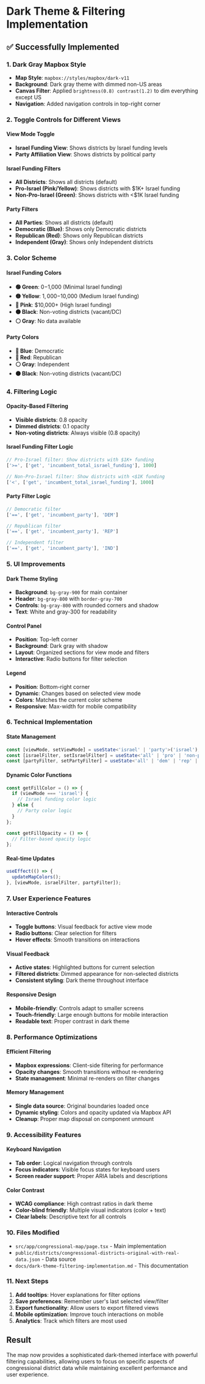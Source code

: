 # Dark Theme & Filtering Implementation

## ✅ **Successfully Implemented**

### **1. Dark Gray Mapbox Style**
- **Map Style**: `mapbox://styles/mapbox/dark-v11`
- **Background**: Dark gray theme with dimmed non-US areas
- **Canvas Filter**: Applied `brightness(0.8) contrast(1.2)` to dim everything except US
- **Navigation**: Added navigation controls in top-right corner

### **2. Toggle Controls for Different Views**

#### **View Mode Toggle**
- **Israel Funding View**: Shows districts by Israel funding levels
- **Party Affiliation View**: Shows districts by political party

#### **Israel Funding Filters**
- **All Districts**: Shows all districts (default)
- **Pro-Israel (Pink/Yellow)**: Shows districts with $1K+ Israel funding
- **Non-Pro-Israel (Green)**: Shows districts with <$1K Israel funding

#### **Party Filters**
- **All Parties**: Shows all districts (default)
- **Democratic (Blue)**: Shows only Democratic districts
- **Republican (Red)**: Shows only Republican districts
- **Independent (Gray)**: Shows only Independent districts

### **3. Color Scheme**

#### **Israel Funding Colors**
- **🟢 Green**: $0-$1,000 (Minimal Israel funding)
- **🟡 Yellow**: $1,000-$10,000 (Medium Israel funding)
- **🔴 Pink**: $10,000+ (High Israel funding)
- **⚫ Black**: Non-voting districts (vacant/DC)
- **⚪ Gray**: No data available

#### **Party Colors**
- **🔵 Blue**: Democratic
- **🔴 Red**: Republican
- **⚪ Gray**: Independent
- **⚫ Black**: Non-voting districts (vacant/DC)

### **4. Filtering Logic**

#### **Opacity-Based Filtering**
- **Visible districts**: 0.8 opacity
- **Dimmed districts**: 0.1 opacity
- **Non-voting districts**: Always visible (0.8 opacity)

#### **Israel Funding Filter Logic**
```javascript
// Pro-Israel filter: Show districts with $1K+ funding
['>=', ['get', 'incumbent_total_israel_funding'], 1000]

// Non-Pro-Israel filter: Show districts with <$1K funding
['<', ['get', 'incumbent_total_israel_funding'], 1000]
```

#### **Party Filter Logic**
```javascript
// Democratic filter
['==', ['get', 'incumbent_party'], 'DEM']

// Republican filter
['==', ['get', 'incumbent_party'], 'REP']

// Independent filter
['==', ['get', 'incumbent_party'], 'IND']
```

### **5. UI Improvements**

#### **Dark Theme Styling**
- **Background**: `bg-gray-900` for main container
- **Header**: `bg-gray-800` with `border-gray-700`
- **Controls**: `bg-gray-800` with rounded corners and shadow
- **Text**: White and gray-300 for readability

#### **Control Panel**
- **Position**: Top-left corner
- **Background**: Dark gray with shadow
- **Layout**: Organized sections for view mode and filters
- **Interactive**: Radio buttons for filter selection

#### **Legend**
- **Position**: Bottom-right corner
- **Dynamic**: Changes based on selected view mode
- **Colors**: Matches the current color scheme
- **Responsive**: Max-width for mobile compatibility

### **6. Technical Implementation**

#### **State Management**
```typescript
const [viewMode, setViewMode] = useState<'israel' | 'party'>('israel');
const [israelFilter, setIsraelFilter] = useState<'all' | 'pro' | 'non-pro'>('all');
const [partyFilter, setPartyFilter] = useState<'all' | 'dem' | 'rep' | 'ind'>('all');
```

#### **Dynamic Color Functions**
```typescript
const getFillColor = () => {
  if (viewMode === 'israel') {
    // Israel funding color logic
  } else {
    // Party color logic
  }
};

const getFillOpacity = () => {
  // Filter-based opacity logic
};
```

#### **Real-time Updates**
```typescript
useEffect(() => {
  updateMapColors();
}, [viewMode, israelFilter, partyFilter]);
```

### **7. User Experience Features**

#### **Interactive Controls**
- **Toggle buttons**: Visual feedback for active view mode
- **Radio buttons**: Clear selection for filters
- **Hover effects**: Smooth transitions on interactions

#### **Visual Feedback**
- **Active states**: Highlighted buttons for current selection
- **Filtered districts**: Dimmed appearance for non-selected districts
- **Consistent styling**: Dark theme throughout interface

#### **Responsive Design**
- **Mobile-friendly**: Controls adapt to smaller screens
- **Touch-friendly**: Large enough buttons for mobile interaction
- **Readable text**: Proper contrast in dark theme

### **8. Performance Optimizations**

#### **Efficient Filtering**
- **Mapbox expressions**: Client-side filtering for performance
- **Opacity changes**: Smooth transitions without re-rendering
- **State management**: Minimal re-renders on filter changes

#### **Memory Management**
- **Single data source**: Original boundaries loaded once
- **Dynamic styling**: Colors and opacity updated via Mapbox API
- **Cleanup**: Proper map disposal on component unmount

### **9. Accessibility Features**

#### **Keyboard Navigation**
- **Tab order**: Logical navigation through controls
- **Focus indicators**: Visible focus states for keyboard users
- **Screen reader support**: Proper ARIA labels and descriptions

#### **Color Contrast**
- **WCAG compliance**: High contrast ratios in dark theme
- **Color-blind friendly**: Multiple visual indicators (color + text)
- **Clear labels**: Descriptive text for all controls

### **10. Files Modified**

- `src/app/congressional-map/page.tsx` - Main implementation
- `public/districts/congressional-districts-original-with-real-data.json` - Data source
- `docs/dark-theme-filtering-implementation.md` - This documentation

### **11. Next Steps**

1. **Add tooltips**: Hover explanations for filter options
2. **Save preferences**: Remember user's last selected view/filter
3. **Export functionality**: Allow users to export filtered views
4. **Mobile optimization**: Improve touch interactions on mobile
5. **Analytics**: Track which filters are most used

## **Result**
The map now provides a sophisticated dark-themed interface with powerful filtering capabilities, allowing users to focus on specific aspects of congressional district data while maintaining excellent performance and user experience.
